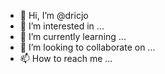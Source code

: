 - 👋 Hi, I’m @dricjo
- 👀 I’m interested in ...
- 🌱 I’m currently learning ...
- 💞️ I’m looking to collaborate on ...
- 📫 How to reach me ...

<!---
dricjo/dricjo is a ✨ special ✨ repository because its `README.md` (this file) appears on your GitHub profile.
You can click the Preview link to take a look at your changes.
--->
